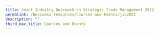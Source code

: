```yaml
---
title: Joint Industry Outreach on Strategic Trade Management 2022
permalink: /business-resources/Courses-and-Events/jio2022
description: ""
third_nav_title: Courses and Events
---
```


